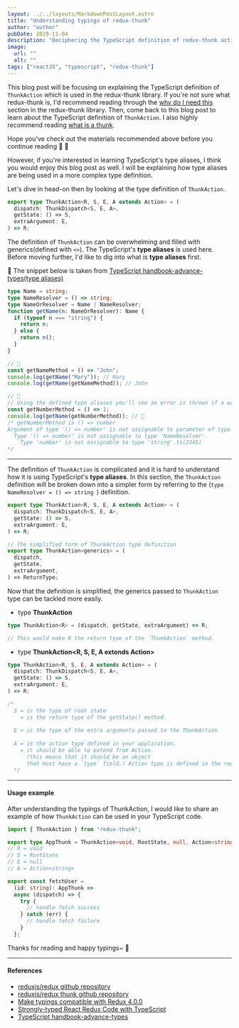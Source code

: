 ```yaml
---
layout: ../../layouts/MarkdownPostLayout.astro
title: "Understanding typings of redux-thunk"
author: "author"
pubDate: 2019-11-04
description: "Deciphering the TypeScript definition of redux-thunk action."
image:
  url: ""
  alt: ""
tags: ["reactJS", "typescript", "redux-thunk"]
---
```


This blog post will be focusing on explaining the TypeScript definition of `ThunkAction` which is used in the redux-thunk library. If you're not sure what redux-thunk is, I'd recommend reading through the [why do I need this](https://github.com/reduxjs/redux-thunk#why-do-i-need-this) section in the redux-thunk library. Then, come back to this blog post to learn about the TypeScript definition of `ThunkAction`. I also highly recommend reading [what is a thunk](https://daveceddia.com/what-is-a-thunk/).

Hope you've check out the materials recommended above before you continue reading 👀 💭

However, if you're interested in learning TypeScript's type aliases, I think you would enjoy this blog post as well. I will be explaining how type aliases are being used in a more complex type definition.

Let's dive in head-on then by looking at the type definition of `ThunkAction`.

```ts
export type ThunkAction<R, S, E, A extends Action> = (
  dispatch: ThunkDispatch<S, E, A>,
  getState: () => S,
  extraArgument: E,
) => R;
```

The definition of `ThunkAction` can be overwhelming and filled with generics(defined with `<>`). The TypeScript's **type aliases** is used here. Before moving further, I'd like to dig into what is **type aliases** first.

📝 The snippet below is taken from [TypeScript handbook-advance-types(type aliases)](https://www.typescriptlang.org/docs/handbook/advanced-types.html#type-aliases)

```ts
type Name = string;
type NameResolver = () => string;
type NameOrResolver = Name | NameResolver;
function getName(n: NameOrResolver): Name {
  if (typeof n === "string") {
    return n;
  } else {
    return n();
  }
}

// 🙆
const getNameMethod = () => "John";
console.log(getName("Mary")); // Mary
console.log(getName(getNameMethod)); // John

// 🙅
// Using the defined type aliases you'll see an error is thrown if a wrong type is passed to getName
const getNumberMethod = () => 1;
console.log(getName(getNumberMethod)); // 🛑
/* getNumberMethod is () => number
Argument of type '() => number' is not assignable to parameter of type 'NameOrResolver'.
  Type '() => number' is not assignable to type 'NameResolver'.
    Type 'number' is not assignable to type 'string'.ts(2345)
*/
```

---

The definition of `ThunkAction` is complicated and it is hard to understand how it is using TypeScript's **type aliases**. In this section, the `ThunkAction` definition will be broken down into a simpler form by referring to the (`type NameResolver = () => string `) definition.

```ts
export type ThunkAction<R, S, E, A extends Action> = (
  dispatch: ThunkDispatch<S, E, A>,
  getState: () => S,
  extraArgument: E,
) => R;

// The simplified form of ThunkAction type definition
export type ThunkAction<generics> = (
  dispatch,
  getState,
  extraArgument,
) => ReturnType;
```

Now that the definition is simplified, the generics passed to `ThunkAction` type can be tackled more easily.

- type **ThunkAction<R>**

```ts
type ThunkAction<R> = (dispatch, getState, extraArgument) => R;

// This would make R the return type of the `ThunkAction` method.
```

- type **ThunkAction<R, S, E, A extends Action>**

```ts
type ThunkAction<R, S, E, A extends Action> = (
  dispatch: ThunkDispatch<S, E, A>,
  getState: () => S,
  extraArgument: E,
) => R;

/* 
  S = is the type of root state
    = is the return type of the getState() method.
  
  E = is the type of the extra arguments passed to the ThunkAction
  
  A = is the action type defined in your application.
    = it should be able to extend from Action.
      (this means that it should be an object 
      that must have a `type` field.) Action type is defined in the redux typings.
  */
```

---

#### Usage example

After understanding the typings of ThunkAction, I would like to share an example of how `ThunkAction` can be used in your TypeScript code.

```ts
import { ThunkAction } from "redux-thunk";

export type AppThunk = ThunkAction<void, RootState, null, Action<string>>;
// R = void
// S = RootState
// E = null
// A = Action<string>
```

```ts
export const fetchUser =
  (id: string): AppThunk =>
  async (dispatch) => {
    try {
      // handle fetch success
    } catch (err) {
      // handle fetch failure
    }
  };
```

Thanks for reading and happy typings~ 👋

---

#### References

- [reduxjs/redux github repository](https://github.com/reduxjs/redux)
- [reduxjs/redux thunk github repository](https://github.com/reduxjs/redux-thunk)
- [Make typings compatible with Redux 4.0.0](https://github.com/reduxjs/redux-thunk/pull/180)
- [Strongly-typed React Redux Code with TypeScript](https://www.carlrippon.com/strongly-typed-react-redux-code-with-typescript/)
- [TypeScript handbook-advance-types](https://www.typescriptlang.org/docs/handbook/advanced-types.html#type-aliases)
